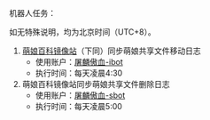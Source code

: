 机器人任务：

如无特殊说明，均为北京时间（UTC+8）。

1. [萌娘百科镜像站](https://moegirl.uk/)（下同）同步萌娘共享文件移动日志
    - 使用账户：[屠麟傲血-ibot](https://moegirl.uk/User:屠麟傲血-ibot)
    - 执行时间：每天凌晨4:30
2. 萌娘百科镜像站同步萌娘共享文件删除日志
    - 使用账户：[屠麟傲血-sbot](https://moegirl.uk/User:屠麟傲血-sbot)
    - 执行时间：每天凌晨5:00

